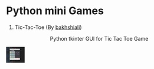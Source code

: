 Python mini Games
==================
1) Tic-Tac-Toe (By [bakhshiali](https://github.com/bakhshiali))   
<p align="center">
  Python tkinter GUI for Tic Tac Toe Game
  
<img src='./Tic-Toc-Toe/TicTacToe.png' width=10% height=10%></img>

  



